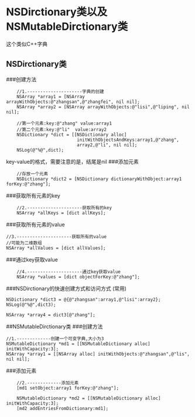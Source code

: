# NSDirctionary类以及NSMutableDirctionary类  
这个类似C++字典
## NSDirctionary类
###创建方法
```
    //1.---------------------字典的创建  
    NSArray *array1 = [NSArray arrayWithObjects:@"zhangsan",@"zhangfei", nil nil];  
    NSArray *array2 = [NSArray arrayWithObjects:@"lisi",@"liping", nil nil];  
      
    //第一个元素:key:@"zhang" value:array1  
    //第二个元素:key:@"li"  value:array2  
    NSDictionary *dict = [[NSDictionary alloc] 
                           initWithObjectsAndKeys:array1,@"zhang",
                           array2,@"li", nil nil];  
    NSLog(@"%@",dict);  
```
key-value的格式，需要注意的是，结尾是nil
###添加元素
```
    //存放一个元素  
    NSDictionary *dict2 = [NSDictionary dictionaryWithObject:array1 forKey:@"zhang"];  
```
###获取所有元素的key
```
    //2.---------------------获取所有的key  
    NSArray *allKeys = [dict allKeys];  
```
###获取所有元素的value
```
//3.---------------------获取所有的value  
//可能为二维数组  
NSArray *allValues = [dict allValues]; 
```
###通过key获取value
```
    //4.---------------------通过key获取value  
    NSArray *values = [dict objectForKey:@"zhang"];  
```
###NSDirctionary的快速创建方式和访问方式 (常用)
```
NSDictionary *dict3 = @{@"zhangsan":array1,@"lisi":array2};  
NSLog(@"%@",dict3);  
  
NSArray *array4 = dict3[@"zhang"]; 
```
##NSMutableDirctionary类
###创建方法
```
//1.-------------创建一个可变字典,大小为3  
NSMutableDictionary *md1 = [[NSMutableDictionary alloc] initWithCapacity:3];  
NSArray *array1 = [[NSArray alloc] initWithObjects:@"zhangsan",@"lis", nil nil]; 
```

###添加元素
```
    //2.-------------添加元素  
    [md1 setObject:array1 forKey:@"zhang"];  
      
    NSMutableDictionary *md2 = [[NSMutableDictionary alloc] initWithCapacity:3];  
    [md2 addEntriesFromDictionary:md1];  
```




